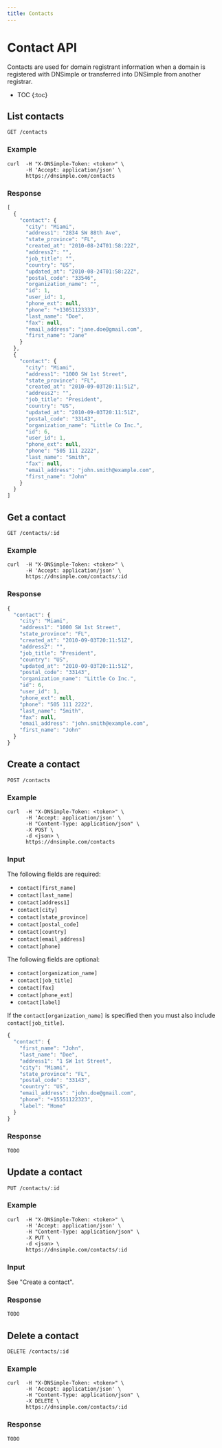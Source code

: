 ```yaml
---
title: Contacts
---
```


# Contact API

Contacts are used for domain registrant information when a domain is registered
with DNSimple or transferred into DNSimple from another registrar.

* TOC
{:toc}


## List contacts

    GET /contacts

### Example

    curl  -H "X-DNSimple-Token: <token>" \
          -H 'Accept: application/json' \
          https://dnsimple.com/contacts

### Response

~~~ js
[
  {
    "contact": {
      "city": "Miami",
      "address1": "2834 SW 88th Ave",
      "state_province": "FL",
      "created_at": "2010-08-24T01:58:22Z",
      "address2": "",
      "job_title": "",
      "country": "US",
      "updated_at": "2010-08-24T01:58:22Z",
      "postal_code": "33546",
      "organization_name": "",
      "id": 1,
      "user_id": 1,
      "phone_ext": null,
      "phone": "+13051123333",
      "last_name": "Doe",
      "fax": null,
      "email_address": "jane.doe@gmail.com",
      "first_name": "Jane"
    }
  },
  {
    "contact": {
      "city": "Miami",
      "address1": "1000 SW 1st Street",
      "state_province": "FL",
      "created_at": "2010-09-03T20:11:51Z",
      "address2": "",
      "job_title": "President",
      "country": "US",
      "updated_at": "2010-09-03T20:11:51Z",
      "postal_code": "33143",
      "organization_name": "Little Co Inc.",
      "id": 6,
      "user_id": 1,
      "phone_ext": null,
      "phone": "505 111 2222",
      "last_name": "Smith",
      "fax": null,
      "email_address": "john.smith@example.com",
      "first_name": "John"
    }
  }
]
~~~


## Get a contact

    GET /contacts/:id

### Example

    curl  -H "X-DNSimple-Token: <token>" \
          -H 'Accept: application/json' \
          https://dnsimple.com/contacts/:id

### Response

~~~ js
{
  "contact": {
    "city": "Miami",
    "address1": "1000 SW 1st Street",
    "state_province": "FL",
    "created_at": "2010-09-03T20:11:51Z",
    "address2": "",
    "job_title": "President",
    "country": "US",
    "updated_at": "2010-09-03T20:11:51Z",
    "postal_code": "33143",
    "organization_name": "Little Co Inc.",
    "id": 6,
    "user_id": 1,
    "phone_ext": null,
    "phone": "505 111 2222",
    "last_name": "Smith",
    "fax": null,
    "email_address": "john.smith@example.com",
    "first_name": "John"
  }
}
~~~


## Create a contact

    POST /contacts

### Example

    curl  -H "X-DNSimple-Token: <token>" \
          -H 'Accept: application/json' \
          -H "Content-Type: application/json" \
          -X POST \
          -d <json> \
          https://dnsimple.com/contacts

### Input

The following fields are required:

- `contact[first_name]`
- `contact[last_name]`
- `contact[address1]`
- `contact[city]`
- `contact[state_province]`
- `contact[postal_code]`
- `contact[country]`
- `contact[email_address]`
- `contact[phone]`

The following fields are optional:

- `contact[organization_name]`
- `contact[job_title]`
- `contact[fax]`
- `contact[phone_ext]`
- `contact[label]`

If the `contact[organization_name]` is specified then you must also include `contact[job_title]`.

~~~ js
{
  "contact": {
    "first_name": "John",
    "last_name": "Doe",
    "address1": "1 SW 1st Street",
    "city": "Miami",
    "state_province": "FL",
    "postal_code": "33143",
    "country": "US",
    "email_address": "john.doe@gmail.com",
    "phone": "+15551122323",
    "label": "Home"
  }
}
~~~

### Response

~~~ js
TODO
~~~


## Update a contact

    PUT /contacts/:id

### Example

    curl  -H "X-DNSimple-Token: <token>" \
          -H 'Accept: application/json' \
          -H "Content-Type: application/json" \
          -X PUT \
          -d <json> \
          https://dnsimple.com/contacts/:id

### Input

See "Create a contact".

### Response

~~~ js
TODO
~~~


## Delete a contact

    DELETE /contacts/:id

### Example

    curl  -H "X-DNSimple-Token: <token>" \
          -H 'Accept: application/json' \
          -H "Content-Type: application/json" \
          -X DELETE \
          https://dnsimple.com/contacts/:id

### Response

~~~ js
TODO
~~~

